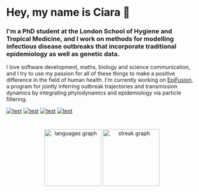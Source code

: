 # Hey, my name is Ciara 👋

### I'm a PhD student at the London School of Hygiene and Tropical Medicine, and I work on methods for modelling infectious disease outbreaks that incorporate traditional epidemiology as well as genetic data.

I love software development, maths, biology and science communication, and I try to use my passion for all of these things to make a positive difference in the field of human health. I'm currently working on [EpiFusion](epifusion.org), a program for jointly inferring outbreak trajectories and transmission dynamics by integrating phylodynamics and epidemiology via particle filtering.

[![test](https://img.shields.io/badge/LinkedIn-0077B5?style=for-the-badge&logo=linkedin&logoColor=white)](https://www.linkedin.com/in/ciarajudge/)
[![test](https://img.shields.io/badge/Website-orange?style=for-the-badge&logo=github&logoColor=white)](https://ciarajudge.github.io/)
[![test](https://img.shields.io/badge/Spotify-1DB954?style=for-the-badge&logo=spotify&logoColor=white)](https://www.spotify.com/judge.ciara/)
[![test](https://img.shields.io/badge/Instagram-E4405F?style=for-the-badge&logo=instagram&logoColor=white)](https://www.instagram.com/ciarajudge/)

# 

<div align="center">
  <img src="https://github-readme-stats.vercel.app/api/top-langs?username=ciarajudge&locale=en&hide_title=false&layout=compact&card_width=320&langs_count=5&theme=dracula&hide_border=true&order=2" height="150" alt="languages graph"  />
  <img src="https://streak-stats.demolab.com?user=ciarajudge&locale=en&mode=daily&theme=dracula&hide_border=true&border_radius=5&order=3" height="150" alt="streak graph"  /> 
  <!--<img src="https://github-readme-activity-graph.vercel.app/graph?username=ciarajudge&radius=16&theme=react&area=true&order=5&hide_border=true&hide_title=true" height="300" alt="activity-graph graph"  />-->
</div> 

###
